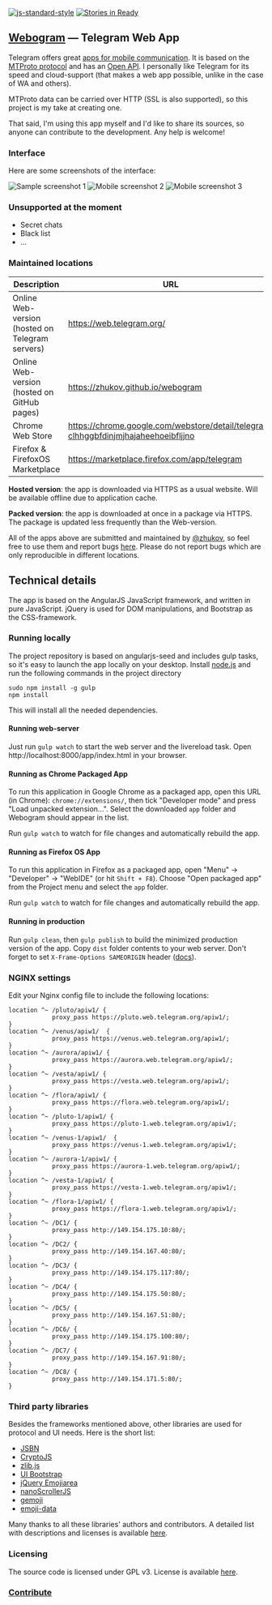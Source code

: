 [![js-standard-style](https://img.shields.io/badge/code%20style-standard-brightgreen.svg)](http://standardjs.com/)
[![Stories in Ready](https://badge.waffle.io/zhukov/webogram.png?label=ready&title=Ready)](https://waffle.io/zhukov/webogram)

## [Webogram](https://web.telegram.org) — Telegram Web App

Telegram offers great [apps for mobile communication](https://www.telegram.org). It is based on the [MTProto protocol](https://core.telegram.org/mtproto) and has an [Open API](https://core.telegram.org/api). I personally like Telegram for its speed and cloud-support (that makes a web app possible, unlike in the case of WA and others).

MTProto data can be carried over HTTP (SSL is also supported), so this project is my take at creating one.

That said, I'm using this app myself and I'd like to share its sources, so anyone can contribute to the development. Any help is welcome!


### Interface


Here are some screenshots of the interface:


![Sample screenshot 1](/app/img/screenshot1.png)
![Mobile screenshot 2](/app/img/screenshot2.png)
![Mobile screenshot 3](/app/img/screenshot3.png)


### Unsupported at the moment

* Secret chats
* Black list
* ...


### Maintained locations


| Description        | URL           | Type  |
| ------------- |-------------| -----:|
| Online Web-version (hosted on Telegram servers)      | https://web.telegram.org/ | hosted
| Online Web-version (hosted on GitHub pages)      | https://zhukov.github.io/webogram | hosted
| Chrome Web Store      | [https://chrome.google.com/webstore/detail/telegram/ clhhggbfdinjmjhajaheehoeibfljjno](https://chrome.google.com/webstore/detail/telegram/clhhggbfdinjmjhajaheehoeibfljjno) |   packed
| Firefox & FirefoxOS Marketplace | https://marketplace.firefox.com/app/telegram |    packed



**Hosted version**: the app is downloaded via HTTPS as a usual website. Will be available offline due to application cache.

**Packed version**: the app is downloaded at once in a package via HTTPS. The package is updated less frequently than the Web-version.

All of the apps above are submitted and maintained by [@zhukov](https://github.com/zhukov), so feel free to use them and report bugs [here](https://github.com/zhukov/webogram/issues). Please do not report bugs which are only reproducible in different locations.


## Technical details

The app is based on the AngularJS JavaScript framework, and written in pure JavaScript. jQuery is used for DOM manipulations, and Bootstrap as the CSS-framework.


### Running locally


The project repository is based on angularjs-seed and includes gulp tasks, so it's easy to launch the app locally on your desktop.
Install [node.js](http://nodejs.org/) and run the following commands in the project directory

```
sudo npm install -g gulp
npm install
```

This will install all the needed dependencies.


#### Running web-server


Just run `gulp watch` to start the web server and the livereload task.
Open http://localhost:8000/app/index.html in your browser.



#### Running as Chrome Packaged App

To run this application in Google Chrome as a packaged app, open this URL (in Chrome): `chrome://extensions/`, then tick "Developer mode" and press "Load unpacked extension...". Select the downloaded `app` folder and Webogram should appear in the list.

Run `gulp watch` to watch for file changes and automatically rebuild the app.


#### Running as Firefox OS App

To run this application in Firefox as a packaged app, open "Menu" -> "Developer" -> "WebIDE" (or hit `Shift + F8`). Choose "Open packaged app" from the Project menu and select the `app` folder.

Run `gulp watch` to watch for file changes and automatically rebuild the app.

#### Running in production

Run `gulp clean`, then `gulp publish` to build the minimized production version of the app. Copy `dist` folder contents to your web server. Don't forget to set `X-Frame-Options SAMEORIGIN` header ([docs](https://developer.mozilla.org/en-US/docs/Web/HTTP/X-Frame-Options)).

### NGINX settings
Edit your Nginx config file to include the following locations:

```
location ^~ /pluto/apiw1/ {
            proxy_pass https://pluto.web.telegram.org/apiw1/;
}
location ^~ /venus/apiw1/  {
            proxy_pass https://venus.web.telegram.org/apiw1/;
}
location ^~ /aurora/apiw1/ {
            proxy_pass https://aurora.web.telegram.org/apiw1/;
}
location ^~ /vesta/apiw1/ {
            proxy_pass https://vesta.web.telegram.org/apiw1/;
}
location ^~ /flora/apiw1/ {
            proxy_pass https://flora.web.telegram.org/apiw1/;
}
location ^~ /pluto-1/apiw1/ {
            proxy_pass https://pluto-1.web.telegram.org/apiw1/;
}
location ^~ /venus-1/apiw1/  {
            proxy_pass https://venus-1.web.telegram.org/apiw1/;
}
location ^~ /aurora-1/apiw1/ {
            proxy_pass https://aurora-1.web.telegram.org/apiw1/;
}
location ^~ /vesta-1/apiw1/ {
            proxy_pass https://vesta-1.web.telegram.org/apiw1/;
}
location ^~ /flora-1/apiw1/ {
            proxy_pass https://flora-1.web.telegram.org/apiw1/;
}
location ^~ /DC1/ {
            proxy_pass http://149.154.175.10:80/;
}
location ^~ /DC2/ {
            proxy_pass http://149.154.167.40:80/;
}
location ^~ /DC3/ {
            proxy_pass http://149.154.175.117:80/;
}
location ^~ /DC4/ {
            proxy_pass http://149.154.175.50:80/;
}
location ^~ /DC5/ {
            proxy_pass http://149.154.167.51:80/;
}
location ^~ /DC6/ {
            proxy_pass http://149.154.175.100:80/;
}
location ^~ /DC7/ {
            proxy_pass http://149.154.167.91:80/;
}
location ^~ /DC8/ {
            proxy_pass http://149.154.171.5:80/;
}
```


### Third party libraries

Besides the frameworks mentioned above, other libraries are used for protocol and UI needs. Here is the short list:

* [JSBN](http://www-cs-students.stanford.edu/~tjw/jsbn/)
* [CryptoJS](https://code.google.com/p/crypto-js/)
* [zlib.js](https://github.com/imaya/zlib.js)
* [UI Bootstrap](http://angular-ui.github.io/bootstrap/)
* [jQuery Emojiarea](https://github.com/diy/jquery-emojiarea)
* [nanoScrollerJS](https://github.com/jamesflorentino/nanoScrollerJS)
* [gemoji](https://github.com/github/gemoji)
* [emoji-data](https://github.com/iamcal/emoji-data)

Many thanks to all these libraries' authors and contributors. A detailed list with descriptions and licenses is available [here](/app/vendor).


### Licensing

The source code is licensed under GPL v3. License is available [here](/LICENSE).


### [Contribute](CONTRIBUTING.md)

